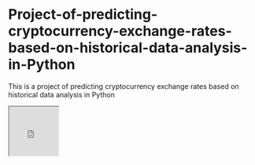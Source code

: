 # Project-of-predicting-cryptocurrency-exchange-rates-based-on-historical-data-analysis-in-Python
This is a project of predicting cryptocurrency exchange rates based on historical data analysis in Python

<iframe src="https://nbviewer.org/github/Gango76/Project-of-predicting-cryptocurrency-exchange-rates-based-on-historical-data-analysis-in-Python/blob/main/Cryptocurrency%20exchange%20rates.ipynb" width=100 height=100></iframe>

